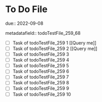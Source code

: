# To Do File

due:: 2022-09-08

metadatafield:: todoTestFile_259_68

- [ ] Task of todoTestFile_259 1 [[Query me]]
- [ ] Task of todoTestFile_259 2 [[Query me]]
- [ ] Task of todoTestFile_259 3
- [ ] Task of todoTestFile_259 4
- [ ] Task of todoTestFile_259 5
- [ ] Task of todoTestFile_259 6
- [ ] Task of todoTestFile_259 7
- [ ] Task of todoTestFile_259 8
- [ ] Task of todoTestFile_259 9
- [ ] Task of todoTestFile_259 10